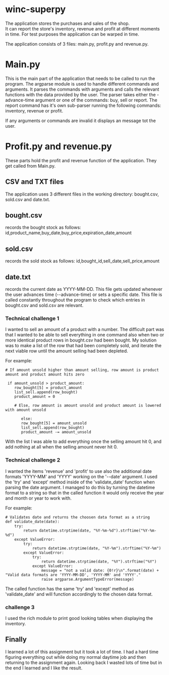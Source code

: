 # winc-superpy

The application stores the purchases and sales of the shop.  
It can report the store's inventory, revenue and profit at different moments in time.
For test purposes the application can be warped in time.

The application consists of 3 files: main.py, profit.py and revenue.py.

# Main.py

This is the main part of the application that needs to be called to run the program.
The argparse module is used to handle different commands and arguments.
It parses the commands with arguments and calls the relevant functions with the data provided by the user.
The parser takes either the -advance-time argument or one of the commands: buy, sell or report.
The report command has it's own sub-parser running the following commands: inventory, revenue or profit.

If any arguments or commands are invalid it displays an message tot the user.

# Profit.py and revenue.py

These parts hold the profit and revenue function of the application. They get called from Main.py.

## CSV and TXT files

The application uses 3 different files in the working directory: bought.csv, sold.csv and date.txt.

## bought.csv

records the bought stock as follows:
id,product_name,buy_date,buy_price,expiration_date,amount

## sold.csv

records the sold stock as follows:
id,bought_id,sell_date,sell_price,amount

## date.txt

records the current date as YYYY-MM-DD. This file gets updated whenever the user advances time (--advance-time) or sets a specific date. This file is called constantly throughout the program to check which entries in bought.csv and sold.csv are relevant.

### Technical challenge 1

I wanted to sell an amount of a product with a number. The difficult part was that I wanted to be able to sell everything in one command also when two or more identical product rows in bought.csv had been bought.
My solution was to make a list of the row that had been completely sold, and iterate the next viable row until the amount selling had been depleted.

For example:

```
# If amount unsold higher than amount selling, row amount is product amount and product amount hits zero

 if amount_unsold > product_amount:
    row_bought[5] = product_amount
    list_sell.append(row_bought)
    product_amount = 0

    # Else, row amount is amount unsold and product amount is lowered with amount unsold

       else:
       row_bought[5] = amount_unsold
       list_sell.append(row_bought)
       product_amount -= amount_unsold
```

With the list I was able to add everything once the selling amount hit 0, and add nothing at all when the selling amount never hit 0.

### Technical challenge 2

I wanted the items 'revenue' and 'profit' to use also the additional date formats 'YYYY-MM' and 'YYYY' working on the '--date' argument.
I used the 'try' and 'except' method inside of the 'validate_date' function when parsing the date argument. I managed to do this by turning the datetime format to a string so that in the called function it would only receive the year and month or year to work with.

For example:

```
# Validates date and returns the choosen data format as a string
def validate_date(date):
    try:
        return datetime.strptime(date, "%Y-%m-%d").strftime("%Y-%m-%d")
    except ValueError:
        try:
            return datetime.strptime(date, "%Y-%m").strftime("%Y-%m")
        except ValueError:
            try:
                return datetime.strptime(date, "%Y").strftime("%Y")
            except ValueError:
                message = "not a valid date: {0!r}\n".format(date) + "Valid data formats are 'YYYY-MM-DD', 'YYYY-MM' and 'YYYY'."
                raise argparse.ArgumentTypeError(message)
```

The called function has the same 'try' and 'except' method as 'validate_date' and will function accordingly to the chosen data format.

### challenge 3

I used the rich module to print good looking tables when displaying the inventory.

## Finally

I learned a lot of this assignment but it took a lot of time. I had a hard time figuring everything out while doing my normal daytime job and then returning to the assignment again. Looking back I wasted lots of time but in the end I learned and I like the result.
